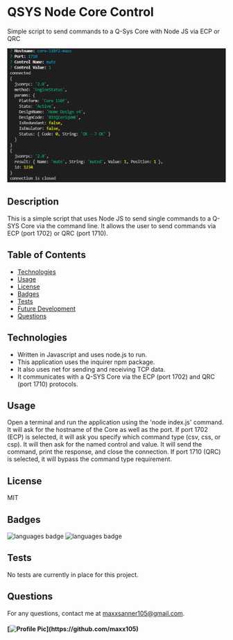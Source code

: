 # QSYS Node Core Control
Simple script to send commands to a Q-Sys Core with Node JS via ECP or QRC

![deployed application](assets/screenshot.PNG)

## Description 
 This is a simple script that uses Node JS to send single commands to a Q-SYS Core via the command line. It allows the user to send commands via ECP (port 1702) or QRC (port 1710).

## Table of Contents 
* [Technologies](#Technologies)
* [Usage](#Usage)
* [License](#License)
* [Badges](#Badges)
* [Tests](#Tests)
* [Future Development](#Future-Development)
* [Questions](#Questions)

## Technologies 
* Written in Javascript and uses node.js to run.
* This application uses the inquirer npm package.
* It also uses net for sending and receiving TCP data.
* It communicates with a Q-SYS Core via the ECP (port 1702) and QRC (port 1710) protocols.

## Usage 
Open a terminal and run the application using the 'node index.js' command. It will ask for the hostname of the Core as well as the port. If port 1702 (ECP) is selected, it will ask you specify which command type (csv, css, or csp). It will then ask for the named control and value. It will send the command, print the response, and close the connection. If port 1710 (QRC) is selected, it will bypass the command type requirement. 

## License 
 MIT

## Badges 
 ![languages badge](https://img.shields.io/github/languages/count/maxx105/QSYS_Node_Core_Control)
 ![languages badge](https://img.shields.io/github/languages/top/maxx105/QSYS_Node_Core_Control)

## Tests 
 No tests are currently in place for this project.

## Questions 
 For any questions, contact me at [maxxsanner105@gmail.com](mailto:maxxsanner105@gmail.com).
#### [![Profile Pic](https://avatars.githubusercontent.com/u/63183869?)](https://github.com/maxx105)
